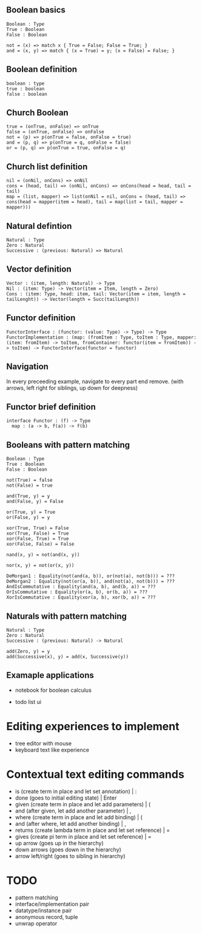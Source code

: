 ## Boolean basics

```
Boolean : Type
True : Boolean
False : Boolean

not = (x) => match x { True = False; False = True; }
and = (x, y) => match { (x = True) = y; (x = False) = False; }
```

## Boolean definition

```
boolean : type
true : boolean
false : boolean
```

## Church Boolean

```
true = (onTrue, onFalse) => onTrue
false = (onTrue, onFalse) => onFalse
not = (p) => p(onTrue = false, onFalse = true)
and = (p, q) => p(onTrue = q, onFalse = false)
or = (p, q) => p(onTrue = true, onFalse = q)
```

## Church list definition

```
nil = (onNil, onCons) => onNil
cons = (head, tail) => (onNil, onCons) => onCons(head = head, tail = tail)
map = (list, mapper) => list(onNil = nil, onCons = (head, tail) => cons(head = mapper(item = head), tail = map(list = tail, mapper = mapper)))
```

## Natural defintion

```
Natural : Type
Zero : Natural
Successive : (previous: Natural) => Natural
```

## Vector definition

```
Vector : (item, length: Natural) -> Type
Nil : (item: Type) -> Vector(item = Item, length = Zero)
Cons : (item: Type, head: item, tail: Vector(item = item, length = tailLenght)) -> Vector(length = Succ(tailLength))
```

## Functor definition

```
FunctorInterface : (functor: (value: Type) -> Type) -> Type
FunctorImplementation : (map: (fromItem : Type, toItem : Type, mapper: (item: fromItem) -> toItem, fromContainer: functor(item = fromItem)) -> toItem) -> FunctorInterface(functor = functor)
```

## Navigation

In every preceeding example, navigate to every part end remove. (with arrows, left right for siblings, up down for deepness)

## Functor brief definition

```
interface Functor : (f) -> Type
  map : (a -> b, f(a)) -> f(b)
```

## Booleans with pattern matching

```
Boolean : Type
True : Boolean
False : Boolean

not(True) = false
not(False) = true

and(True, y) = y
and(False, y) = False

or(True, y) = True
or(False, y) = y

xor(True, True) = False
xor(True, False) = True
xor(False, True) = True
xor(False, False) = False

nand(x, y) = not(and(x, y))

nor(x, y) = not(or(x, y))

DeMorgan1 : Equality(not(and(a, b)), or(not(a), not(b))) = ???
DeMorgan2 : Equality(not(or(a, b)), and(not(a), not(b))) = ???
AndIsCommutative : Equality(and(a, b), and(b, a)) = ???
OrIsCommutative : Equality(or(a, b), or(b, a)) = ???
XorIsCommutative : Equality(xor(a, b), xor(b, a)) = ???
```

## Naturals with pattern matching

```
Natural : Type
Zero : Natural
Successive : (previous: Natural) -> Natural

add(Zero, y) = y
add(Successive(x), y) = add(x, Successive(y))
```

## Examaple applications

- notebook for boolean calculus

- todo list ui

# Editing experiences to implement

- tree editor with mouse
- keyboard text like experience

# Contextual text editing commands

- is (create term in place and let set annotation) | :
- done (goes to initial editing state) | Enter
- given (create term in place and let add parameters) | (
- and (after given, let add another parameter) | ,
- where (create term in place and let add binding) | (
- and (after where, let add another binding) | ,
- returns (create lambda term in place and let set reference) | =
- gives (create pi term in place and let set reference) | =
- up arrow (goes up in the hierarchy)
- down arrows (goes down in the hierarchy)
- arrow left/right (goes to sibling in hierarchy)

# TODO

- pattern matching
- interface/implementation pair
- datatype/instance pair
- anonymous record, tuple
- unwrap operator
